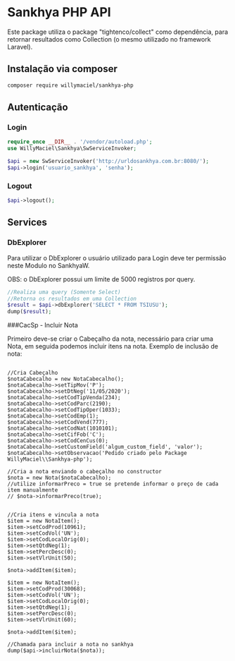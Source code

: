# Sankhya PHP API
Este package utiliza o package "tightenco/collect" como dependência, para retornar resultados como Collection (o mesmo utilizado no framework Laravel).

## Instalação via composer

``` bash
composer require willymaciel/sankhya-php
```

## Autenticação

### Login

``` php
require_once __DIR__ . '/vendor/autoload.php';
use WillyMaciel\Sankhya\SwServiceInvoker;

$api = new SwServiceInvoker('http://urldosankhya.com.br:8080/');
$api->login('usuario_sankhya', 'senha');
```

### Logout

```php
$api->logout();
```

## Services

### DbExplorer
Para utilizar o DbExplorer o usuário utilizado para Login deve ter permissão neste Modulo no SankhyaW.

OBS: o DbExplorer possui um limite de 5000 registros por query.

``` php
//Realiza uma query (Somente Select)
//Retorna os resultados em uma Collection
$result = $api->dbExplorer('SELECT * FROM TSIUSU');
dump($result);
```

###CacSp - Incluir Nota

Primeiro deve-se criar o Cabeçalho da nota, necessário para criar uma Nota, em seguida podemos incluir itens na nota.
Exemplo de inclusão de nota:

```

//Cria Cabeçalho
$notaCabecalho = new NotaCabecalho();
$notaCabecalho->setTipMov('P');
$notaCabecalho->setDtNeg('11/05/2020');
$notaCabecalho->setCodTipVenda(234);
$notaCabecalho->setCodParc(2190);
$notaCabecalho->setCodTipOper(1033);
$notaCabecalho->setCodEmp(1);
$notaCabecalho->setCodVend(777);
$notaCabecalho->setCodNat(1010101);
$notaCabecalho->setCifFob('C');
$notaCabecalho->setCodCenCus(0);
$notaCabecalho->setCustomField('algum_custom_field', 'valor');
$notaCabecalho->setObservacao('Pedido criado pelo Package WillyMaciel\\Sankhya-php');

//Cria a nota enviando o cabeçalho no constructor
$nota = new Nota($notaCabecalho);
//utilize informarPreco = true se pretende informar o preço de cada item manualmente
// $nota->informarPreco(true);


//Cria itens e vincula a nota
$item = new NotaItem();
$item->setCodProd(10961);
$item->setCodVol('UN');
$item->setCodLocalOrig(0);
$item->setQtdNeg(1);
$item->setPercDesc(0);
$item->setVlrUnit(50);

$nota->addItem($item);

$item = new NotaItem();
$item->setCodProd(30068);
$item->setCodVol('UN');
$item->setCodLocalOrig(0);
$item->setQtdNeg(1);
$item->setPercDesc(0);
$item->setVlrUnit(60);

$nota->addItem($item);

//Chamada para incluir a nota no sankhya
dump($api->incluirNota($nota));

```
